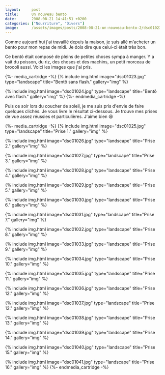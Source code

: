 ```yaml
---
layout:     post
title:      Un nouveau bento
date:       2008-08-21 14:41:51 +0200
categories: ["Nourriture", "Divers"]
image:      /assets/images/posts/2008-08-21-un-nouveau-bento-2/dsc01023.jpg
---
```


Comme aujourd'hui j'ai travaillé depuis la maison, je suis allé m'acheter un bento pour mon repas de midi. Je dois
dire que celui-ci était très bon.

<!--more-->

Ce bentô était composé de pleins de petites choses sympa à manger. Y a vait du poisson, du riz, des choses et des
machins, un petit morceau de brocoli aussi. Voici les images que j'ai pris.

{%- media_cartridge -%}
{% include img.html
    image="dsc01023.jpg"
    type="landscape"
    title="Bentô sans flash."
    gallery="img"
%}

{% include img.html
    image="dsc01024.jpg"
    type="landscape"
    title="Bentô avec flash."
    gallery="img"
%}
{%- endmedia_cartridge -%}

Puis ce soir lors du coucher de soleil, je me suis pris d'envie de faire quelques clichés. Je vous livre le
résultat ci-dessous. Je trouve mes prises de vue assez réussies et particulières. J'aime bien :laughing:

{%- media_cartridge -%}
{% include img.html
    image="dsc01025.jpg"
    type="landscape"
    title="Prise 1."
    gallery="img"
%}

{% include img.html
    image="dsc01026.jpg"
    type="landscape"
    title="Prise 2."
    gallery="img"
%}

{% include img.html
    image="dsc01027.jpg"
    type="landscape"
    title="Prise 3."
    gallery="img"
%}

{% include img.html
    image="dsc01028.jpg"
    type="landscape"
    title="Prise 4."
    gallery="img"
%}

{% include img.html
    image="dsc01029.jpg"
    type="landscape"
    title="Prise 5."
    gallery="img"
%}

{% include img.html
    image="dsc01030.jpg"
    type="landscape"
    title="Prise 6."
    gallery="img"
%}

{% include img.html
    image="dsc01031.jpg"
    type="landscape"
    title="Prise 7."
    gallery="img"
%}

{% include img.html
    image="dsc01032.jpg"
    type="landscape"
    title="Prise 8."
    gallery="img"
%}

{% include img.html
    image="dsc01033.jpg"
    type="landscape"
    title="Prise 9."
    gallery="img"
%}

{% include img.html
    image="dsc01034.jpg"
    type="landscape"
    title="Prise 10."
    gallery="img"
%}

{% include img.html
    image="dsc01035.jpg"
    type="landscape"
    title="Prise 11."
    gallery="img"
%}

{% include img.html
    image="dsc01036.jpg"
    type="landscape"
    title="Prise 12."
    gallery="img"
%}

{% include img.html
    image="dsc01037.jpg"
    type="landscape"
    title="Prise 12."
    gallery="img"
%}

{% include img.html
    image="dsc01038.jpg"
    type="landscape"
    title="Prise 13."
    gallery="img"
%}

{% include img.html
    image="dsc01039.jpg"
    type="landscape"
    title="Prise 14."
    gallery="img"
%}

{% include img.html
    image="dsc01040.jpg"
    type="landscape"
    title="Prise 15."
    gallery="img"
%}

{% include img.html
    image="dsc01041.jpg"
    type="landscape"
    title="Prise 16."
    gallery="img"
%}
{%- endmedia_cartridge -%}
